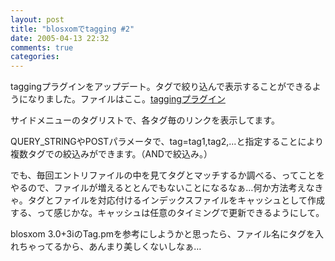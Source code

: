 ```yaml
---
layout: post
title: "blosxomでtagging #2"
date: 2005-04-13 22:32
comments: true
categories: 
---
```

<p class="entryBody">
taggingプラグインをアップデート。タグで絞り込んで表示することができるようになりました。ファイルはここ。<a href="/archives/tagging">taggingプラグイン</a>
</p>

<p class="entryBody">
サイドメニューのタグリストで、各タグ毎のリンクを表示してます。
</p>

<p class="entryBody">
QUERY_STRINGやPOSTパラメータで、tag=tag1,tag2,...と指定することにより複数タグでの絞込みができます。（ANDで絞込み。）
</p>

<p class="entryBody">
でも、毎回エントリファイルの中を見てタグとマッチするか調べる、ってことをやるので、ファイルが増えるととんでもないことになるなぁ…何か方法考えなきゃ。タグとファイルを対応付けるインデックスファイルをキャッシュとして作成する、って感じかな。キャッシュは任意のタイミングで更新できるようにして。
</p>

<p class="entryBody">
blosxom 3.0+3iのTag.pmを参考にしようかと思ったら、ファイル名にタグを入れちゃってるから、あんまり美しくないしなぁ…
</p>

